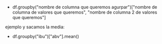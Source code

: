 
- df.groupby("nombre de columna que queremos agurpar")["nombre de columna de valores que queremos", "nombre de columna 2 de valores que queremos"]

ejemplo y sacamos la media: 

- df.groupby("ibu")["abv"].mean()